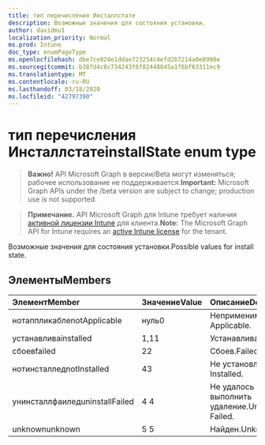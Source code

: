 ```yaml
---
title: тип перечисления Инсталлстате
description: Возможные значения для состояния установки.
author: davidmu1
localization_priority: Normal
ms.prod: Intune
doc_type: enumPageType
ms.openlocfilehash: dbe7ce024e1ddae723254c4efd2b7214a0e8990e
ms.sourcegitcommit: b38fd4c8c734243f6f82448045a1f6bf63311ec9
ms.translationtype: MT
ms.contentlocale: ru-RU
ms.lasthandoff: 03/18/2020
ms.locfileid: "42797390"
---
```

# <a name="installstate-enum-type"></a><span data-ttu-id="ddda1-103">тип перечисления Инсталлстате</span><span class="sxs-lookup"><span data-stu-id="ddda1-103">installState enum type</span></span>

> <span data-ttu-id="ddda1-104">**Важно!** API Microsoft Graph в версии/Beta могут изменяться; рабочее использование не поддерживается.</span><span class="sxs-lookup"><span data-stu-id="ddda1-104">**Important:** Microsoft Graph APIs under the /beta version are subject to change; production use is not supported.</span></span>

> <span data-ttu-id="ddda1-105">**Примечание.** API Microsoft Graph для Intune требует наличия [активной лицензии Intune](https://go.microsoft.com/fwlink/?linkid=839381) для клиента.</span><span class="sxs-lookup"><span data-stu-id="ddda1-105">**Note:** The Microsoft Graph API for Intune requires an [active Intune license](https://go.microsoft.com/fwlink/?linkid=839381) for the tenant.</span></span>

<span data-ttu-id="ddda1-106">Возможные значения для состояния установки.</span><span class="sxs-lookup"><span data-stu-id="ddda1-106">Possible values for install state.</span></span>

## <a name="members"></a><span data-ttu-id="ddda1-107">Элементы</span><span class="sxs-lookup"><span data-stu-id="ddda1-107">Members</span></span>
|<span data-ttu-id="ddda1-108">Элемент</span><span class="sxs-lookup"><span data-stu-id="ddda1-108">Member</span></span>|<span data-ttu-id="ddda1-109">Значение</span><span class="sxs-lookup"><span data-stu-id="ddda1-109">Value</span></span>|<span data-ttu-id="ddda1-110">Описание</span><span class="sxs-lookup"><span data-stu-id="ddda1-110">Description</span></span>|
|:---|:---|:---|
|<span data-ttu-id="ddda1-111">нотаппликабле</span><span class="sxs-lookup"><span data-stu-id="ddda1-111">notApplicable</span></span>|<span data-ttu-id="ddda1-112">нуль</span><span class="sxs-lookup"><span data-stu-id="ddda1-112">0</span></span>|<span data-ttu-id="ddda1-113">Неприменимо.</span><span class="sxs-lookup"><span data-stu-id="ddda1-113">Not Applicable.</span></span>|
|<span data-ttu-id="ddda1-114">устанавлива</span><span class="sxs-lookup"><span data-stu-id="ddda1-114">installed</span></span>|<span data-ttu-id="ddda1-115">1,1</span><span class="sxs-lookup"><span data-stu-id="ddda1-115">1</span></span>|<span data-ttu-id="ddda1-116">Устанавлива.</span><span class="sxs-lookup"><span data-stu-id="ddda1-116">Installed.</span></span>|
|<span data-ttu-id="ddda1-117">сбоев</span><span class="sxs-lookup"><span data-stu-id="ddda1-117">failed</span></span>|<span data-ttu-id="ddda1-118">2</span><span class="sxs-lookup"><span data-stu-id="ddda1-118">2</span></span>|<span data-ttu-id="ddda1-119">Сбоев.</span><span class="sxs-lookup"><span data-stu-id="ddda1-119">Failed.</span></span>|
|<span data-ttu-id="ddda1-120">нотинсталлед</span><span class="sxs-lookup"><span data-stu-id="ddda1-120">notInstalled</span></span>|<span data-ttu-id="ddda1-121">4</span><span class="sxs-lookup"><span data-stu-id="ddda1-121">3</span></span>|<span data-ttu-id="ddda1-122">Не установлено.</span><span class="sxs-lookup"><span data-stu-id="ddda1-122">Not Installed.</span></span>|
|<span data-ttu-id="ddda1-123">унинсталлфаилед</span><span class="sxs-lookup"><span data-stu-id="ddda1-123">uninstallFailed</span></span>|<span data-ttu-id="ddda1-124">4 </span><span class="sxs-lookup"><span data-stu-id="ddda1-124">4</span></span>|<span data-ttu-id="ddda1-125">Не удалось выполнить удаление.</span><span class="sxs-lookup"><span data-stu-id="ddda1-125">Uninstall Failed.</span></span>|
|<span data-ttu-id="ddda1-126">unknown</span><span class="sxs-lookup"><span data-stu-id="ddda1-126">unknown</span></span>|<span data-ttu-id="ddda1-127">5 </span><span class="sxs-lookup"><span data-stu-id="ddda1-127">5</span></span>|<span data-ttu-id="ddda1-128">Найден.</span><span class="sxs-lookup"><span data-stu-id="ddda1-128">Unknown.</span></span>|



